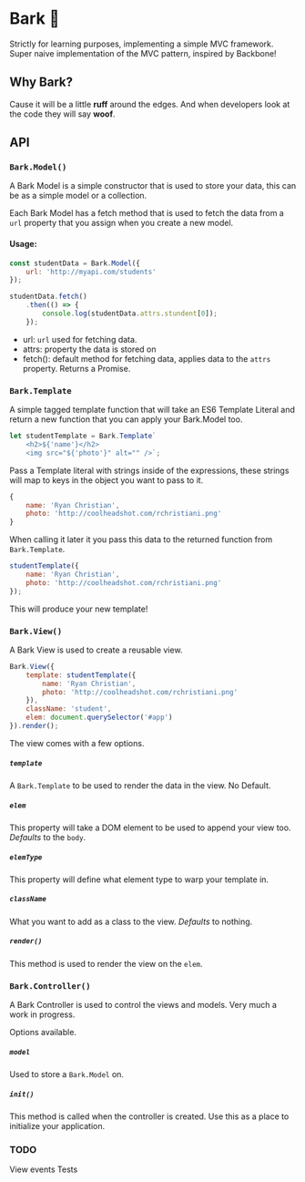 # Bark 🐶

Strictly for learning purposes, implementing a simple MVC framework. Super naive implementation of the MVC pattern, inspired by Backbone!

## Why Bark?

Cause it will be a little **ruff** around the edges. And when developers look at the code they will say **woof**.

<!-- ## Example -->

<!-- A simple example can be found [here](https://rchristiani.github.io/bark/) -->

## API

### `Bark.Model()`

A Bark Model is a simple constructor that is used to store your data, this can be as a simple model or a collection. 

Each Bark Model has a fetch method that is used to fetch the data from a `url` property that you assign when you create a new model.

#### Usage:
```js
const studentData = Bark.Model({
    url: 'http://myapi.com/students'
});

studentData.fetch()
    .then(() => {
        console.log(studentData.attrs.stundent[0]);
    });

```

- url: `url` used for fetching data.
- attrs: property the data is stored on
- fetch(): default method for fetching data, applies data to the `attrs` property. Returns a Promise.

### `Bark.Template`

A simple tagged template function that will take an ES6 Template Literal and return a new function that you can apply your Bark.Model too.

```js
let studentTemplate = Bark.Template`
    <h2>${'name'}</h2>
    <img src="${'photo'}" alt="" />`;
```

Pass a Template literal with strings inside of the expressions, these strings will map to keys in the object you want to pass to it.

```js
{
    name: 'Ryan Christian',
    photo: 'http://coolheadshot.com/rchristiani.png'
}
```

When calling it later it you pass this data to the returned function from `Bark.Template`.

```js
studentTemplate({
    name: 'Ryan Christian',
    photo: 'http://coolheadshot.com/rchristiani.png'
});
```

This will produce your new template!

### `Bark.View()`

A Bark View is used to create a reusable view. 

```js
Bark.View({
    template: studentTemplate({
        name: 'Ryan Christian',
        photo: 'http://coolheadshot.com/rchristiani.png'
    }),
    className: 'student',
    elem: document.querySelector('#app')
}).render();
```

The view comes with a few options. 

##### `template`

A `Bark.Template` to be used to render the data in the view. No Default.

##### `elem`

This property will take a DOM element to be used to append your view too. _Defaults_ to the `body`.

##### `elemType` 

This property will define what element type to warp your template in.

##### `className`

What you want to add as a class to the view. _Defaults_ to nothing.

##### `render()`

This method is used to render the view on the `elem`.


### `Bark.Controller()`

A Bark Controller is used to control the views and models. Very much a work in progress.

Options available.

##### `model`

Used to store a `Bark.Model` on.

##### `init()`

This method is called when the controller is created. Use this as a place to initialize your application.


### TODO

View events
Tests
